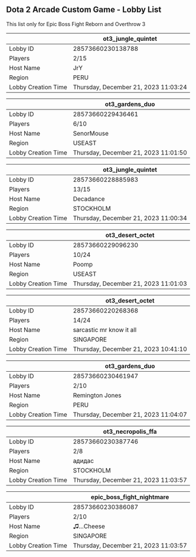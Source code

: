 ## Dota 2 Arcade Custom Game - Lobby List

This list only for Epic Boss Fight Reborn and Overthrow 3

|  | ot3_jungle_quintet |
| ------ | ------ |
| Lobby ID | 28573660230138788 |
| Players | 2/15 |
| Host Name | JrY |
| Region | PERU |
| Lobby Creation Time | Thursday, December 21, 2023 11:03:24 |


|  | ot3_gardens_duo |
| ------ | ------ |
| Lobby ID | 28573660229436461 |
| Players | 6/10 |
| Host Name | SenorMouse |
| Region | USEAST |
| Lobby Creation Time | Thursday, December 21, 2023 11:01:50 |


|  | ot3_jungle_quintet |
| ------ | ------ |
| Lobby ID | 28573660228885983 |
| Players | 13/15 |
| Host Name | Decadance |
| Region | STOCKHOLM |
| Lobby Creation Time | Thursday, December 21, 2023 11:00:34 |


|  | ot3_desert_octet |
| ------ | ------ |
| Lobby ID | 28573660229096230 |
| Players | 10/24 |
| Host Name | Poomp |
| Region | USEAST |
| Lobby Creation Time | Thursday, December 21, 2023 11:01:03 |


|  | ot3_desert_octet |
| ------ | ------ |
| Lobby ID | 28573660220268368 |
| Players | 14/24 |
| Host Name | sarcastic mr know it all |
| Region | SINGAPORE |
| Lobby Creation Time | Thursday, December 21, 2023 10:41:10 |


|  | ot3_gardens_duo |
| ------ | ------ |
| Lobby ID | 28573660230461947 |
| Players | 2/10 |
| Host Name | Remington Jones |
| Region | PERU |
| Lobby Creation Time | Thursday, December 21, 2023 11:04:07 |


|  | ot3_necropolis_ffa |
| ------ | ------ |
| Lobby ID | 28573660230387746 |
| Players | 2/8 |
| Host Name | адидас |
| Region | STOCKHOLM |
| Lobby Creation Time | Thursday, December 21, 2023 11:03:57 |


|  | epic_boss_fight_nightmare |
| ------ | ------ |
| Lobby ID | 28573660230386087 |
| Players | 2/10 |
| Host Name | ♫...Cheese |
| Region | SINGAPORE |
| Lobby Creation Time | Thursday, December 21, 2023 11:03:57 |


